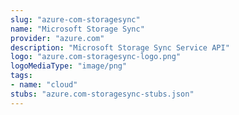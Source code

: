 ```yaml
---
slug: "azure-com-storagesync"
name: "Microsoft Storage Sync"
provider: "azure.com"
description: "Microsoft Storage Sync Service API"
logo: "azure.com-storagesync-logo.png"
logoMediaType: "image/png"
tags:
- name: "cloud"
stubs: "azure.com-storagesync-stubs.json"
---
```

